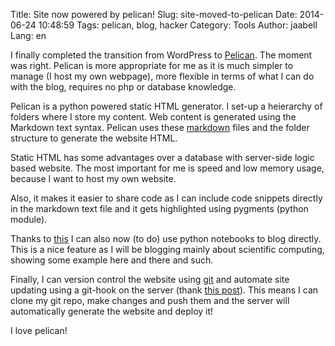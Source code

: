 Title: Site now powered by pelican!
Slug: site-moved-to-pelican
Date: 2014-06-24 10:48:59
Tags: pelican, blog, hacker
Category: Tools
Author: jaabell
Lang: en

I finally completed the transition from WordPress to [Pelican][]. The moment was right. Pelican is more
appropriate for me as it is much simpler to manage (I host my own webpage), more flexible in terms
of what I can do with the blog, requires no php or database knowledge. 

Pelican is a python powered static HTML generator. I set-up a heierarchy of folders where I store
my content. Web content is generated using the Markdown text syntax. Pelican uses these [markdown][]
files and the folder structure to generate the website HTML. 

Static HTML has some advantages over a database with server-side logic based website. The most
important for me is speed and low memory usage, because I want to host my own website. 

Also, it makes it easier to share code as I can include code snippets directly in the markdown text
file and it gets highlighted using pygments (python module).

Thanks to [this](http://danielfrg.com/blog/2013/02/16/blogging-pelican-ipython-notebook/) I can
also now (to do) use python notebooks to blog directly. This is a nice feature as I will be
blogging mainly about scientific computing, showing some example here and there and such.

Finally, I can version control the website using [git](http://git-scm.com/) and automate site
updating using a git-hook on the server (thank [this post](http://www.textandhubris.com/automate-pelican-with-git.html)).
This means I can clone my git repo, make changes and push them and the server will automatically
generate the website and deploy it!

I love pelican!



  [pelican]: www.getpelican.com
  [markdown]: http://daringfireball.net/projects/markdown/
